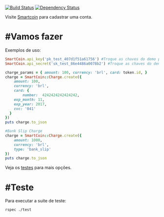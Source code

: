 [![Build Status](https://travis-ci.org/smartcoinpayments/smartcoin-ruby.svg?branch=master)](https://travis-ci.org/smartcoinpayments/smartcoin-ruby) [![Dependency Status](https://gemnasium.com/smartcoinpayments/smartcoin-ruby.svg)](https://gemnasium.com/smartcoinpayments/smartcoin-ruby)

Visite <a href="https://smartcoin.com.br/" target="_blank">Smartcoin</a> para cadastrar uma conta.

#Vamos fazer
===============

Exemplos de uso:

```ruby
SmartCoin.api_key('pk_test_407d1f51a61756') #Troque as chaves do demo para as suas de test ou live
SmartCoin.api_secret('sk_test_86e4486a0078b2') #Troque as chaves do demo para as suas de test ou live

charge_params = { amount: 100, currency: 'brl', card: token.id, }
charge = SmartCoin::Charge.create({
	amount: 100,
	currency: 'brl',
	card: {
		number:  4242424242424242,
    exp_month: 11,
    exp_year: 2017,
    cvc: '041'
  }
})
puts charge.to_json

#Bank Slip Charge
charge = SmartCoin::Charge.create({
	amount: 1000, 
	currency: 'brl', 
	type: 'bank_slip'
})
puts charge.to_json
```

Veja os <a href="https://github.com/smartcoinpayments/smartcoin-ruby/blob/master/test/smartcoin/charge_spec.rb" target="_blank">testes</a> para mais opções.

#Teste
====

Para executar a suite de teste:

```
rspec ./test
```
